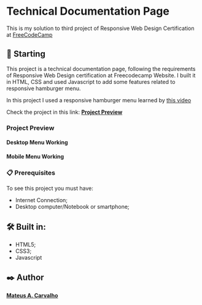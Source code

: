 # Technical Documentation Page

This is my solution to third project of Responsive Web Design Certification at [FreeCodeCamp](https://www.freecodecamp.org/learn/2022/responsive-web-design/)

## 🚀 Starting

This project is a technical documentation page, following the requirements of Responsive Web Design certification at Freecodecamp Website. I built it in HTML, CSS and used Javascript to add some features related to responsive hamburger menu. 

In this project I used a responsive hamburger menu learned by [this video](https://www.youtube.com/watch?v=dAIVbLrAb_U&t=1082s)

Check the project in this link:  **[Project Preview](https://mateus-a-carvalho.github.io/Technical-Documentation-Page/)** 

### Project Preview

#### Desktop Menu Working

#### Mobile Menu Working

### 📋 Prerequisites

To see this project you must have:

- Internet Connection;
- Desktop computer/Notebook or smartphone;


## 🛠️ Built in:

- HTML5;
- CSS3;
- Javascript

## ✒️ Author

[**Mateus A. Carvalho**](https://github.com/Mateus-A-Carvalho) 

